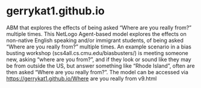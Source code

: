 # gerrykat1.github.io
ABM that explores the effects of being asked “Where are you really from?” multiple times.
This NetLogo Agent-based model explores the effects on non-native English speaking and/or immigrant students, of being asked “Where are you really from?” multiple times. An example scenario in a bias busting workshop (scs4all.cs.cmu.edu/biasbusters/) is meeting someone new, asking “where are you from?”, and if they look or sound like they may be from outside the US, but answer something like “Rhode Island”, often are then asked “Where are you really from?”.
The model can be accessed via https://gerrykat1.github.io/Where are you really from v9.html

